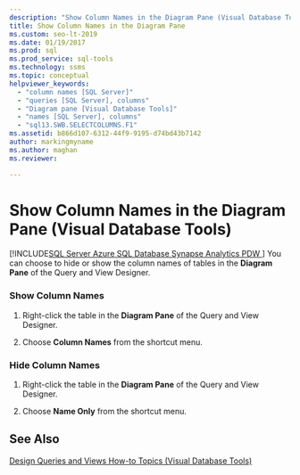 ```yaml
---
description: "Show Column Names in the Diagram Pane (Visual Database Tools)"
title: Show Column Names in the Diagram Pane
ms.custom: seo-lt-2019
ms.date: 01/19/2017
ms.prod: sql
ms.prod_service: sql-tools
ms.technology: ssms
ms.topic: conceptual
helpviewer_keywords: 
  - "column names [SQL Server]"
  - "queries [SQL Server], columns"
  - "Diagram pane [Visual Database Tools]"
  - "names [SQL Server], columns"
  - "sql13.SWB.SELECTCOLUMNS.F1"
ms.assetid: b866d107-6312-44f9-9195-d74bd43b7142
author: markingmyname
ms.author: maghan
ms.reviewer: 

---
```

# Show Column Names in the Diagram Pane (Visual Database Tools)
[!INCLUDE[SQL Server Azure SQL Database Synapse Analytics PDW ](../../includes/applies-to-version/sql-asdb-asdbmi-asa-pdw.md)]
You can choose to hide or show the column names of tables in the **Diagram Pane** of the Query and View Designer.  
  
### Show Column Names  
  
1.  Right-click the table in the **Diagram Pane** of the Query and View Designer.  
  
2.  Choose **Column Names** from the shortcut menu.  
  
### Hide Column Names  
  
1.  Right-click the table in the **Diagram Pane** of the Query and View Designer.  
  
2.  Choose **Name Only** from the shortcut menu.  
  
## See Also  
[Design Queries and Views How-to Topics &#40;Visual Database Tools&#41;](../../ssms/visual-db-tools/design-queries-and-views-how-to-topics-visual-database-tools.md)  
  

